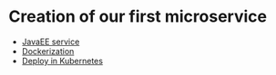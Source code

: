 # Creation of our first microservice

* [JavaEE service](JavaEE_service.md)
* [Dockerization](Dockerization.md)
* [Deploy in Kubernetes](Deploy_in_Kubernetes.md)